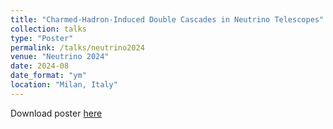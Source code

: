 ```yaml
---
title: "Charmed-Hadron-Induced Double Cascades in Neutrino Telescopes"
collection: talks
type: "Poster"
permalink: /talks/neutrino2024
venue: "Neutrino 2024"
date: 2024-08
date_format: "ym"
location: "Milan, Italy"
---
```


Download poster <a href="https://drive.google.com/file/d/1TiM-Jy9NC40CGCapgotm1uTKwAZ-IV1g/view?usp=sharing">here</a>

